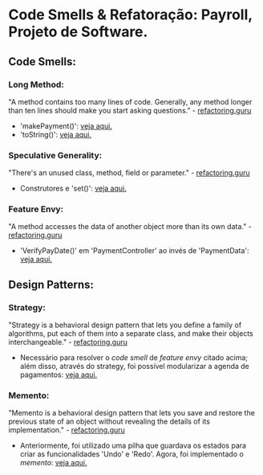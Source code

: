 # Code Smells & Refatoração: Payroll, Projeto de Software.

## Code Smells:
### Long Method:
"A method contains too many lines of code. Generally, any method longer than ten lines should make you start asking questions." - [refactoring.guru](http://https://refactoring.guru/smells/long-method "refactoring.guru")
- 'makePayment()': [veja aqui.](https://github.com/souzag/p2_refactor/commit/cd96f6ee3bc758d86ba6318ad6a4ebbb8689aeab "veja aqui.")
- 'toString()': [veja aqui.](https://github.com/souzag/p2_refactor/commit/4891b58d465535e6936893a27814fbf6b00e284d "veja aqui.")

### Speculative Generality:
"There's an unused class, method, field or parameter." - [refactoring.guru](https://refactoring.guru/smells/speculative-generality "refactoring.guru")
- Construtores e 'set()': [veja aqui.](https://github.com/souzag/p2_refactor/commit/0a2edb3b64e176a127df34f3ccbdd383c86442e9 "veja aqui.")

### Feature Envy:
"A method accesses the data of another object more than its own data." - [refactoring.guru](https://refactoring.guru/smells/feature-envy "refactoring.guru")
- 'VerifyPayDate()' em 'PaymentController' ao invés de 'PaymentData': [veja aqui.](https://github.com/souzag/p2_refactor/commit/38b8ced6a6e8b7d18a77cf8f9b247893cf378fd7 "veja aqui.")

## Design Patterns:
### Strategy: 
"Strategy is a behavioral design pattern that lets you define a family of algorithms, put each of them into a separate class, and make their objects interchangeable." - [refactoring.guru](https://refactoring.guru/design-patterns/strategy "refactoring.guru")
- Necessário para resolver o *code smell* de *feature envy* citado acima; além disso, através do strategy, foi possível modularizar a agenda de pagamentos: [veja aqui.](https://github.com/souzag/p2_refactor/commit/38b8ced6a6e8b7d18a77cf8f9b247893cf378fd7 "veja aqui.")

### Memento:
"Memento is a behavioral design pattern that lets you save and restore the previous state of an object without revealing the details of its implementation." - [refactoring.guru](https://refactoring.guru/design-patterns/memento "refactoring.guru")
- Anteriormente, foi utilizado uma pilha que guardava os estados para criar as funcionalidades 'Undo' e 'Redo'. Agora, foi implementado o *memento*: [veja aqui.](https://github.com/souzag/p2_refactor/commit/52d0c457bd64c0f77e58c1e05f1155a9e0478525 "veja aqui.")
